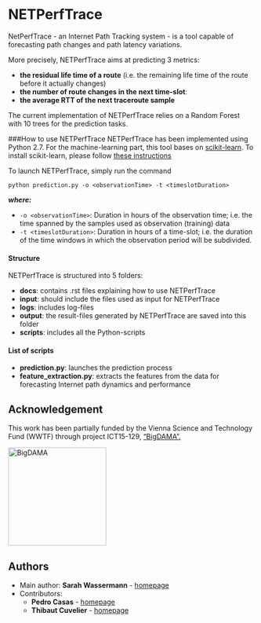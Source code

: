NETPerfTrace
============
NetPerfTrace - an Internet Path Tracking system - is a tool capable of forecasting path changes and path latency variations.

More precisely, NETPerfTrace aims at predicting 3 metrics:
* **the residual life time of a route** (i.e. the remaining life time of the route before it actually changes)
* **the number of route changes in the next time-slot**: 
* **the average RTT of the next traceroute sample**

The current implementation of NETPerfTrace relies on a Random Forest with 10 trees for the prediction tasks.

###How to use NETPerfTrace
NETPerfTrace has been implemented using Python 2.7. For the machine-learning part, this tool bases on [scikit-learn](http://scikit-learn.org/stable/). 
To install scikit-learn, please follow [these instructions](http://scikit-learn.org/stable/install.html)

To launch NETPerfTrace, simply run the command

`python prediction.py -o <observationTime> -t <timeslotDuration>`

**_where:_**
* `-o <observationTime>`: Duration in hours of the observation time; i.e. the time spanned by the samples used as observation (training) data
* `-t <timeslotDuration>`: Duration in hours of a time-slot; i.e. the duration of the time windows in which the observation period will be subdivided.

#### Structure

NETPerfTrace is structured into 5 folders:
- **docs**: contains .rst files explaining how to use NETPerfTrace
- **input**: should include the files used as input for NETPerfTrace
- **logs**: includes log-files
- **output**: the result-files generated by NETPerfTrace are saved into this folder
- **scripts**: includes all the Python-scripts

#### List of scripts

- **prediction.py**: launches the prediction process 
- **feature_extraction.py**: extracts the features from the data for forecasting Internet path dynamics and performance

Acknowledgement
---------------
This work has been partially funded by the Vienna Science and Technology Fund (WWTF) through project ICT15-129, [“BigDAMA”.](https://bigdama.ait.ac.at/)

<a href="https://bigdama.ait.ac.at/"><img src="https://bigdama.ait.ac.at/wp-content/uploads/2016/06/bigdama_logo_jpg.jpg" width="200" alt="BigDAMA"></a>

Authors
-------

* Main author: **Sarah Wassermann** - [homepage](http://wassermann.lu)
* Contributors: 
    * **Pedro Casas** - [homepage](http://pcasas.info/)
    * **Thibaut Cuvelier** - [homepage](http://www.montefiore.ulg.ac.be/~tcuvelier/)